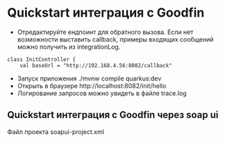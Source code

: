 # Quickstart интеграция с Goodfin

- Отредактируйте ендпоинт для обратного вызова. Если нет возможности выставить callback, примеры входящих сообщений можно получить из integrationLog.
``` 
class InitController {
    val baseUrl = "http://192.168.4.56:8082/callback"
```
- Запуск приложения ./mvnw compile quarkus:dev
- Открыть в браузере http://localhost:8082/init/hello
- Логирование запросов можно увидеть в файле trace.log


##  Quickstart интеграция с Goodfin через soap ui
Файл проекта soapui-project.xml
